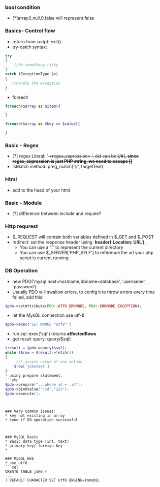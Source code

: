 ### bool condition
* [*]array(),null,0,false will represent false

### Basics- Control flow
* return from script: exit()
* try-catch syntax:
```php
try
{
    //do something risky
}
catch (ExceptionType $e)
{
   //handle the exception
}

```
* foreach
```php
foreach($array as $item){

}

foreach($array as $key => $value){

}
```

### Basic - Regex
* [?] regex Literal: '<del> <regex_expression> <del> ', del can be [/#], **since regex_expression is just PHP string, we need to escape [\]**
* IsMatch method: preg_match('/<your regex goes here>/', targetText)

### Html

* add <meta charset="utf-8"> to the head of your html

### Basic - Module
* [?] difference between include and require?

### Http requrest
* $_REQUEST will contain both variables defined in $_GET and $_POST
* redirect: set the response header using: **header('Location: URL')**. 
  * You can use a "." to represent the current directory 
  * You can use $_SERVER['PHP_SELF'] to reference the url your php script is current running.

### DB Operation
* new PDO('mysql:host=hostname;dbname=database', 'username', 'password')
* Usually PDO will swallow errors, to config it to throw errors every time failed, add this:
```php
$pdo->setAttribute(PDO::ATTR_ERRMODE, PDO::ERRMODE_EXCEPTION);
```
* let the MysQL connection use utf-8
```php
$pdo->exec('SET NAMES "utf8"')
```
* run sql: exec('sql') returns **affectedRows** 
* get result query: query($sql)
```php
$result = $pdo->query($sql);
while ($row = $result->fetch())
{
     //* access value of one column
    $row['joketext']
}
* using prepare statement: 
```php
$pdo->prepare("...where id = :id");
$pdo->bindValue(":id","123");
$pdo->execute();
```
  
```


### Very common issues:
* key not existing in array
* know if DB operation successful



### MySQL Basic
* Basic data type (int, text)
* primary key/ foreign key
* 

### MySQL Web
* use utf8
```sql
CREATE TABLE joke (
...
) DEFAULT CHARACTER SET utf8 ENGINE=InnoDB;

```
